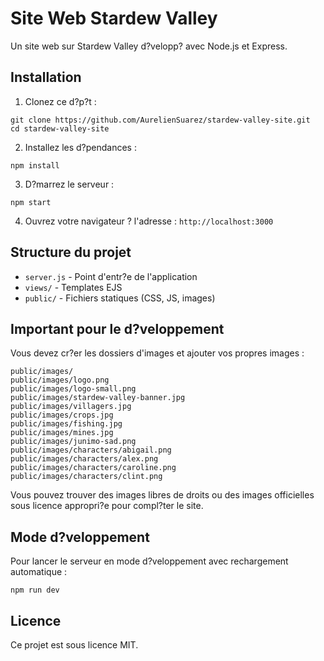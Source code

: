 # Site Web Stardew Valley

Un site web sur Stardew Valley d?velopp? avec Node.js et Express.

## Installation

1. Clonez ce d?p?t :
```
git clone https://github.com/AurelienSuarez/stardew-valley-site.git
cd stardew-valley-site
```

2. Installez les d?pendances :
```
npm install
```

3. D?marrez le serveur :
```
npm start
```

4. Ouvrez votre navigateur ? l'adresse : `http://localhost:3000`

## Structure du projet

- `server.js` - Point d'entr?e de l'application
- `views/` - Templates EJS
- `public/` - Fichiers statiques (CSS, JS, images)

## Important pour le d?veloppement

Vous devez cr?er les dossiers d'images et ajouter vos propres images :

```
public/images/
public/images/logo.png
public/images/logo-small.png
public/images/stardew-valley-banner.jpg
public/images/villagers.jpg
public/images/crops.jpg
public/images/fishing.jpg
public/images/mines.jpg
public/images/junimo-sad.png
public/images/characters/abigail.png
public/images/characters/alex.png
public/images/characters/caroline.png
public/images/characters/clint.png
```

Vous pouvez trouver des images libres de droits ou des images officielles sous licence appropri?e pour compl?ter le site.

## Mode d?veloppement

Pour lancer le serveur en mode d?veloppement avec rechargement automatique :
```
npm run dev
```

## Licence

Ce projet est sous licence MIT.